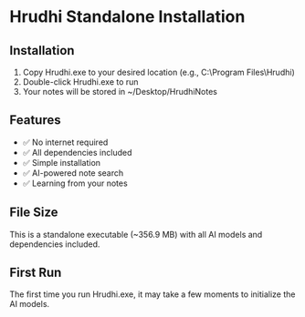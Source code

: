# Hrudhi Standalone Installation

## Installation
1. Copy Hrudhi.exe to your desired location (e.g., C:\Program Files\Hrudhi\)
2. Double-click Hrudhi.exe to run
3. Your notes will be stored in ~/Desktop/HrudhiNotes

## Features
- ✅ No internet required
- ✅ All dependencies included
- ✅ Simple installation
- ✅ AI-powered note search
- ✅ Learning from your notes

## File Size
This is a standalone executable (~356.9 MB) with all AI models and dependencies included.

## First Run
The first time you run Hrudhi.exe, it may take a few moments to initialize the AI models.
